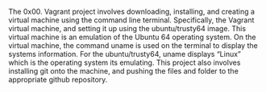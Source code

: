 The 0x00. Vagrant project involves downloading, installing, and creating a virtual machine using the command line terminal. Specifically, the Vagrant virtual machine, and setting it up using the ubuntu/trusty64 image. This virtual machine is an emulation of the Ubuntu 64 operating system. On the virtual machine, the command uname is used on the terminal to display the systems information. For the ubuntu/trusty64, uname displays “Linux” which is the operating system its emulating. This project also involves installing git onto the machine, and pushing the files and folder to the appropriate github repository.
